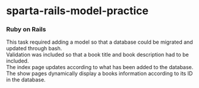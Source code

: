 # sparta-rails-model-practice

### Ruby on Rails

This task required adding a model so that a database could be migrated and updated through bash.  
Validation was included so that a book title and book description had to be included.  
The index page updates according to what has been added to the database.  
The show pages dynamically display a books information according to its ID in the database.